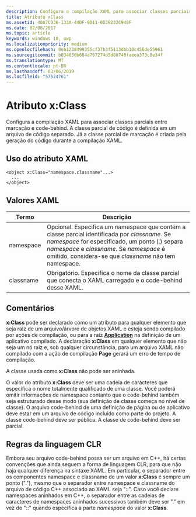 ```yaml
---
description: Configura a compilação XAML para associar classes parciais entre marcação e code-behind. A classe parcial de código é definida em um arquivo de código separado. Já a classe parcial de marcação é criada pela geração do código durante a compilação XAML.
title: Atributo xClass
ms.assetid: 40A7C036-133A-44DF-9D11-0D39232C948F
ms.date: 02/08/2017
ms.topic: article
keywords: windows 10, uwp
ms.localizationpriority: medium
ms.openlocfilehash: 8eb1238499355cf37b3f5113dbb10c456de55961
ms.sourcegitcommit: b034650b684a767274d5d88746faeea373c8e34f
ms.translationtype: MT
ms.contentlocale: pt-BR
ms.lasthandoff: 03/06/2019
ms.locfileid: "57624761"
---
```

# <a name="xclass-attribute"></a>Atributo x:Class


Configura a compilação XAML para associar classes parciais entre marcação e code-behind. A classe parcial de código é definida em um arquivo de código separado. Já a classe parcial de marcação é criada pela geração do código durante a compilação XAML.

## <a name="xaml-attribute-usage"></a>Uso do atributo XAML


``` syntax
<object x:Class="namespace.classname"...>
  ...
</object>
```

## <a name="xaml-values"></a>Valores XAML

| Termo | Descrição |
|------|-------------|
| namespace | Opcional. Especifica um namespace que contém a classe parcial identificada por _classname_. Se _namespace_ for especificado, um ponto (.) separa _namespace_ e _classname_. Se _namespace_ é omitido, considera-se que _classname_ não tem namespace. |
| classname | Obrigatório. Especifica o nome da classe parcial que conecta o XAML carregado e o code-behind desse XAML. | 

## <a name="remarks"></a>Comentários

**x:Class** pode ser declarado como um atributo para qualquer elemento que seja raiz de um arquivo/árvore de objetos XAML e esteja sendo compilado por ações de compilação, ou para a raiz [**Application**](https://msdn.microsoft.com/library/windows/apps/br242324) na definição de um aplicativo compilado. A declaração **x:Class** em qualquer elemento que não seja um nó raiz e, sob qualquer circunstância, para um arquivo XAML não compilado com a ação de compilação **Page** gerará um erro de tempo de compilação.

A classe usada como **x:Class** não pode ser aninhada.

O valor do atributo **x:Class** deve ser uma cadeia de caracteres que especifica o nome totalmente qualificado de uma classe. Você poderá omitir informações de namespace contanto que o code-behind também seja estruturado desse modo (sua definição de classe começa no nível de classe). O arquivo code-behind de uma definição de página ou de aplicativo deve estar em um arquivo de código incluído como parte do projeto. A classe code-behind deve ser pública. A classe de code-behind deve ser parcial.

## <a name="clr-language-rules"></a>Regras da linguagem CLR

Embora seu arquivo code-behind possa ser um arquivo em C++, há certas convenções que ainda seguem a forma de linguagem CLR, para que não haja qualquer diferença na sintaxe XAML. Em particular, o separador entre os componentes namespace e classname de um valor **x:Class** é sempre um ponto ("."), mesmo que o separador entre namespace e classname do arquivo de código C++ associado ao XAML seja "::". Caso você declare namespaces aninhados em C++, o separador entre as cadeias de caracteres de namespaces aninhados sucessivos também deve ser "." em vez de "::" quando especifica a parte *namespace* do valor **x:Class**.

